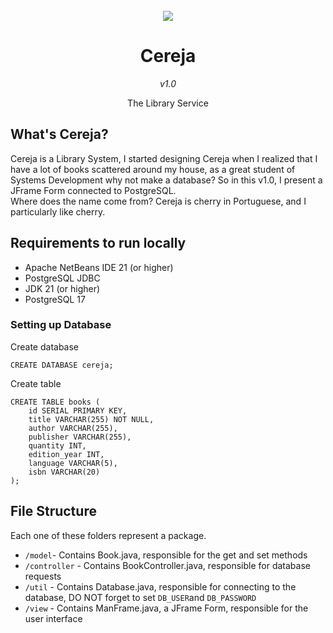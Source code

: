 <div align="center">
<br />
<img src="https://hc-cdn.hel1.your-objectstorage.com/s/v3/10dedacab6330ebbc66a11f5963741bb4e77b0cf_screenshot-rocks.png">
<h1>Cereja</h1><i>v1.0</i>
<p>The Library Service</p>
</div>

## What's Cereja?

Cereja is a Library System, I started designing Cereja when I realized that I have a lot of books scattered around my house, as a great student of Systems Development why not make a database? So in this v1.0, I present a JFrame Form connected to PostgreSQL.
<br />
Where does the name come from? Cereja is cherry in Portuguese, and I particularly like cherry.

## Requirements to run locally

- Apache NetBeans IDE 21 (or higher)
- PostgreSQL JDBC
- JDK 21 (or higher)
- PostgreSQL 17

### Setting up Database

Create database
```
CREATE DATABASE cereja;
```

Create table
```
CREATE TABLE books (
    id SERIAL PRIMARY KEY,
    title VARCHAR(255) NOT NULL,
    author VARCHAR(255),
	publisher VARCHAR(255),
    quantity INT,
    edition_year INT,
    language VARCHAR(5),
    isbn VARCHAR(20)
);
```

## File Structure

Each one of these folders represent a package.

- `/model`- Contains Book.java, responsible for the get and set methods
- `/controller` - Contains BookController.java, responsible for database requests
- `/util` - Contains Database.java, responsible for connecting to the database, DO NOT forget to set `DB_USER`and `DB_PASSWORD`
- `/view` - Contains ManFrame.java, a JFrame Form, responsible for the user interface
